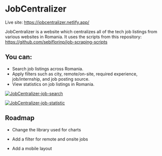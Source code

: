 
# JobCentralizer

Live site: https://jobcentralizer.netlify.app/

JobCentralizer is a website which centralizes all of the tech job listings from various websites in Romania. It uses the scripts from this repository: https://github.com/sebiflorinp/job-scraping-scripts

## You can:
- Search job listings across Romania.
- Apply filters such as city, remote/on-site, required experience, job/internship, and job posting source.
- View statistics on job listings in Romania.


[![JobCentralizer-job-search](https://i.postimg.cc/fRvtXJtr/image.png)]()

[![JobCentralizer-job-statistic](https://i.postimg.cc/d0J5VgmY/image.png)]()

## Roadmap

- Change the library used for charts

- Add a filter for remote and onsite jobs

- Add a mobile layout
